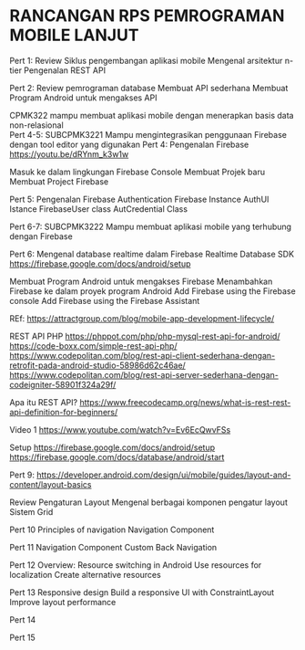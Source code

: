 # RANCANGAN RPS PEMROGRAMAN MOBILE LANJUT
Pert 1:
Review Siklus pengembangan aplikasi mobile 
Mengenal arsitektur n-tier
Pengenalan REST API

Pert 2:
Review pemrograman database
Membuat API sederhana
Membuat Program Android untuk mengakses API 


CPMK322	 mampu membuat aplikasi mobile dengan menerapkan basis data non-relasional	
Pert 4-5:
SUBCPMK3221	Mampu mengintegrasikan penggunaan Firebase dengan tool editor yang digunakan
Pert 4:
Pengenalan Firebase
https://youtu.be/dRYnm_k3w1w

Masuk ke dalam lingkungan Firebase Console
Membuat Projek baru
Membuat Project Firebase

Pert 5:
Pengenalan Firebase Authentication
Firebase Instance
AuthUI Istance
FirebaseUser class
AutCredential Class


Pert 6-7:
SUBCPMK3222	Mampu membuat aplikasi mobile yang terhubung dengan Firebase

Pert 6:
Mengenal database realtime dalam Firebase
Realtime Database SDK
https://firebase.google.com/docs/android/setup


Membuat Program Android untuk mengakses Firebase
Menambahkan Firebase ke dalam proyek program Android
Add Firebase using the Firebase console
Add Firebase using the Firebase Assistant

REf: 
https://attractgroup.com/blog/mobile-app-development-lifecycle/

REST API PHP
https://phppot.com/php/php-mysql-rest-api-for-android/
https://code-boxx.com/simple-rest-api-php/
https://www.codepolitan.com/blog/rest-api-client-sederhana-dengan-retrofit-pada-android-studio-58986d62c46ae/
https://www.codepolitan.com/blog/rest-api-server-sederhana-dengan-codeigniter-58901f324a29f/

Apa itu REST API?
https://www.freecodecamp.org/news/what-is-rest-rest-api-definition-for-beginners/

Video 1
https://www.youtube.com/watch?v=Ev6EcQwvFSs

Setup
https://firebase.google.com/docs/android/setup
https://firebase.google.com/docs/database/android/start

Pert 9:
https://developer.android.com/design/ui/mobile/guides/layout-and-content/layout-basics

Review Pengaturan Layout
Mengenal berbagai komponen pengatur layout
Sistem Grid

Pert 10
Principles of navigation
Navigation Component

Pert 11
Navigation Component
Custom Back Navigation

Pert 12
Overview: Resource switching in Android
Use resources for localization
Create alternative resources

Pert 13
Responsive design
Build a responsive UI with ConstraintLayout 
Improve layout performance

Pert 14


Pert 15

